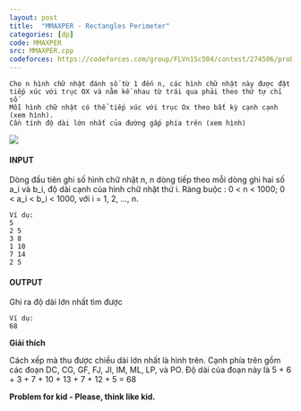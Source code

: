 ```yaml
---
layout: post
title:  "MMAXPER - Rectangles Perimeter"
categories: [dp]
code: MMAXPER
src: MMAXPER.cpp
codeforces: https://codeforces.com/group/FLVn1Sc504/contest/274506/problem/S
---
```




  






```
Cho n hình chữ nhật đánh số từ 1 đến n, các hình chữ nhật này được đặt 
tiếp xúc với trục OX và nằm kề nhau từ trái qua phải theo thứ tự chỉ số
Mỗi hình chữ nhật có thể tiếp xúc với trục Ox theo bất kỳ cạnh cạnh (xem hình). 
Cần tính độ dài lớn nhất của đường gấp phía trên (xem hình) 

```

![](https://vn.spoj.com/content/simes:MMAXPER.png)

#### INPUT

Dòng đầu tiên ghi số hình chữ nhật n, n dòng tiếp theo mỗi dòng ghi 
hai số a\_i  và b\_i, độ dài cạnh của hình chữ nhật thứ i.
Ràng buộc : 0 < n < 1000; 0 < a\_i < b\_i < 1000, với i = 1, 2, …, n. 

```
Ví dụ:
5 
2 5 
3 8 
1 10 
7 14 
2 5 
```

#### OUTPUT

Ghi ra độ dài lớn nhất tìm được 

```
Ví dụ: 
68
```

**Giải thích**

Cách xếp mà thu được chiều dài lớn nhất là hình trên. Cạnh phía 
trên gồm các đoạn  DC, CG, GF, FJ,  JI,  IM, ML, LP,  và PO. 
Độ dài của đoạn này là 5 + 6 + 3 + 7 + 10 + 13 + 7 + 12 + 5 = 68

**Problem for kid - Please, think like kid.**

<!--more-->

